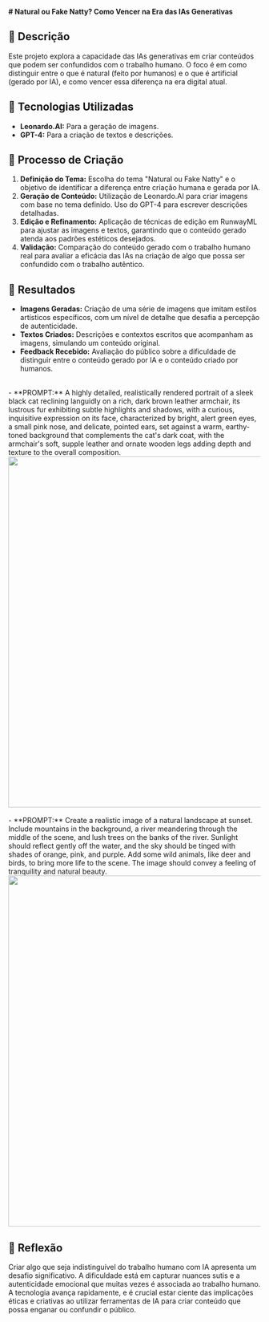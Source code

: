 **# Natural ou Fake Natty? Como Vencer na Era das IAs Generativas**

## 📒 Descrição
Este projeto explora a capacidade das IAs generativas em criar conteúdos que podem ser confundidos com o trabalho humano. O foco é em como distinguir entre o que é natural (feito por humanos) e o que é artificial (gerado por IA), e como vencer essa diferença na era digital atual.

## 🤖 Tecnologias Utilizadas
- **Leonardo.AI:** Para a geração de imagens.
- **GPT-4:** Para a criação de textos e descrições.

## 🧐 Processo de Criação
1. **Definição do Tema:** Escolha do tema "Natural ou Fake Natty" e o objetivo de identificar a diferença entre criação humana e gerada por IA.
2. **Geração de Conteúdo:** Utilização de Leonardo.AI para criar imagens com base no tema definido. Uso do GPT-4 para escrever descrições detalhadas.
3. **Edição e Refinamento:** Aplicação de técnicas de edição em RunwayML para ajustar as imagens e textos, garantindo que o conteúdo gerado atenda aos padrões estéticos desejados.
4. **Validação:** Comparação do conteúdo gerado com o trabalho humano real para avaliar a eficácia das IAs na criação de algo que possa ser confundido com o trabalho autêntico.

## 🚀 Resultados
- **Imagens Geradas:** Criação de uma série de imagens que imitam estilos artísticos específicos, com um nível de detalhe que desafia a percepção de autenticidade.
- **Textos Criados:** Descrições e contextos escritos que acompanham as imagens, simulando um conteúdo original.
- **Feedback Recebido:** Avaliação do público sobre a dificuldade de distinguir entre o conteúdo gerado por IA e o conteúdo criado por humanos.
<br>
- **PROMPT:** A highly detailed, realistically rendered portrait of a sleek black cat reclining languidly on a rich, dark brown leather armchair, its lustrous fur exhibiting subtle highlights and shadows, with a curious, inquisitive expression on its face, characterized by bright, alert green eyes, a small pink nose, and delicate, pointed ears, set against a warm, earthy-toned background that complements the cat's dark coat, with the armchair's soft, supple leather and ornate wooden legs adding depth and texture to the overall composition.
<div align="center">
<img src="https://github.com/user-attachments/assets/e2fee396-326b-45d6-b7f6-49fbfafae42c" width="700px" />
</div>
<br>
- **PROMPT:** Create a realistic image of a natural landscape at sunset. Include mountains in the background, a river meandering through the middle of the scene, and lush trees on the banks of the river. Sunlight should reflect gently off the water, and the sky should be tinged with shades of orange, pink, and purple. Add some wild animals, like deer and birds, to bring more life to the scene. The image should convey a feeling of tranquility and natural beauty.
<div align="center">
<img src="https://github.com/user-attachments/assets/54e2fd59-9918-4af2-9922-c904c2c668ab" width="700px" />
</div>

## 💭 Reflexão
Criar algo que seja indistinguível do trabalho humano com IA apresenta um desafio significativo. A dificuldade está em capturar nuances sutis e a autenticidade emocional que muitas vezes é associada ao trabalho humano. A tecnologia avança rapidamente, e é crucial estar ciente das implicações éticas e criativas ao utilizar ferramentas de IA para criar conteúdo que possa enganar ou confundir o público.
